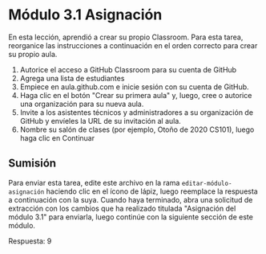 # Módulo 3.1 Asignación

En esta lección, aprendió a crear su propio Classroom. Para esta tarea, reorganice las instrucciones a continuación en el orden correcto para crear su propio aula.
1. Autorice el acceso a GitHub Classroom para su cuenta de GitHub
2. Agrega una lista de estudiantes
3. Empiece en aula.github.com e inicie sesión con su cuenta de GitHub.
4. Haga clic en el botón "Crear su primera aula" y, luego, cree o autorice una organización para su nueva aula.
5. Invite a los asistentes técnicos y administradores a su organización de GitHub y envíeles la URL de su invitación al aula.
6. Nombre su salón de clases (por ejemplo, Otoño de 2020 CS101), luego haga clic en Continuar

## Sumisión

Para enviar esta tarea, edite este archivo en la rama `editar-módulo-asignación` haciendo clic en el ícono de lápiz, luego reemplace la respuesta a continuación con la suya. Cuando haya terminado, abra una solicitud de extracción con los cambios que ha realizado titulada "Asignación del módulo 3.1" para enviarla, luego continúe con la siguiente sección de este módulo.

Respuesta: 9
